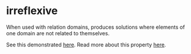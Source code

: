 # irreflexive

When used with relation domains, produces solutions where elements of one domain are not related to themselves. 

See this demonstrated [here](https://github.com/conjure-cp/conjure/blob/main/docs/notebooks/RelationDomains.ipynb).
Read more about this property [here](https://en.wikipedia.org/wiki/Reflexive_relation).